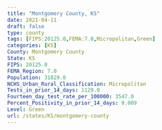 ```yaml
---
title: "Montgomery County, KS"
date: 2021-04-11
draft: false
type: county
tags: [FIPS:20125.0,FEMA:7.0,Micropolitan,Green]
categories: [KS]
County: Montgomery County
State: KS
FIPS: 20125.0
FEMA_Region: 7.0
Population: 31829.0
NCHS_Urban_Rural_Classification: Micropolitan
Tests_in_prior_14_days: 1129.0
Fourteen_day_test_rate_per_100000: 3547.0
Percent_Positivity_in_prior_14_days: 0.009
Level: Green
url: /states/KS/montgomery-county
---
```




